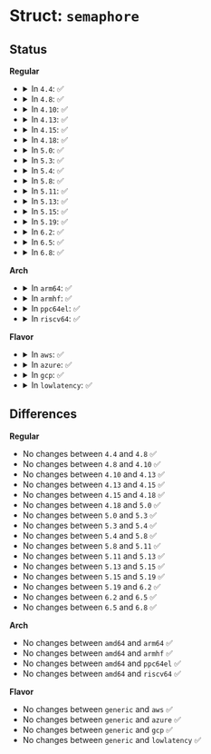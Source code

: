 # Struct: <code>semaphore</code>

## Status
<b>Regular</b>
<ul>
<li>
<details>
<summary>In <code>4.4</code>: ✅</summary>

```c
struct semaphore {
    raw_spinlock_t lock;
    unsigned int count;
    struct list_head wait_list;
};
```
</details>
</li>
<li>
<details>
<summary>In <code>4.8</code>: ✅</summary>

```c
struct semaphore {
    raw_spinlock_t lock;
    unsigned int count;
    struct list_head wait_list;
};
```
</details>
</li>
<li>
<details>
<summary>In <code>4.10</code>: ✅</summary>

```c
struct semaphore {
    raw_spinlock_t lock;
    unsigned int count;
    struct list_head wait_list;
};
```
</details>
</li>
<li>
<details>
<summary>In <code>4.13</code>: ✅</summary>

```c
struct semaphore {
    raw_spinlock_t lock;
    unsigned int count;
    struct list_head wait_list;
};
```
</details>
</li>
<li>
<details>
<summary>In <code>4.15</code>: ✅</summary>

```c
struct semaphore {
    raw_spinlock_t lock;
    unsigned int count;
    struct list_head wait_list;
};
```
</details>
</li>
<li>
<details>
<summary>In <code>4.18</code>: ✅</summary>

```c
struct semaphore {
    raw_spinlock_t lock;
    unsigned int count;
    struct list_head wait_list;
};
```
</details>
</li>
<li>
<details>
<summary>In <code>5.0</code>: ✅</summary>

```c
struct semaphore {
    raw_spinlock_t lock;
    unsigned int count;
    struct list_head wait_list;
};
```
</details>
</li>
<li>
<details>
<summary>In <code>5.3</code>: ✅</summary>

```c
struct semaphore {
    raw_spinlock_t lock;
    unsigned int count;
    struct list_head wait_list;
};
```
</details>
</li>
<li>
<details>
<summary>In <code>5.4</code>: ✅</summary>

```c
struct semaphore {
    raw_spinlock_t lock;
    unsigned int count;
    struct list_head wait_list;
};
```
</details>
</li>
<li>
<details>
<summary>In <code>5.8</code>: ✅</summary>

```c
struct semaphore {
    raw_spinlock_t lock;
    unsigned int count;
    struct list_head wait_list;
};
```
</details>
</li>
<li>
<details>
<summary>In <code>5.11</code>: ✅</summary>

```c
struct semaphore {
    raw_spinlock_t lock;
    unsigned int count;
    struct list_head wait_list;
};
```
</details>
</li>
<li>
<details>
<summary>In <code>5.13</code>: ✅</summary>

```c
struct semaphore {
    raw_spinlock_t lock;
    unsigned int count;
    struct list_head wait_list;
};
```
</details>
</li>
<li>
<details>
<summary>In <code>5.15</code>: ✅</summary>

```c
struct semaphore {
    raw_spinlock_t lock;
    unsigned int count;
    struct list_head wait_list;
};
```
</details>
</li>
<li>
<details>
<summary>In <code>5.19</code>: ✅</summary>

```c
struct semaphore {
    raw_spinlock_t lock;
    unsigned int count;
    struct list_head wait_list;
};
```
</details>
</li>
<li>
<details>
<summary>In <code>6.2</code>: ✅</summary>

```c
struct semaphore {
    raw_spinlock_t lock;
    unsigned int count;
    struct list_head wait_list;
};
```
</details>
</li>
<li>
<details>
<summary>In <code>6.5</code>: ✅</summary>

```c
struct semaphore {
    raw_spinlock_t lock;
    unsigned int count;
    struct list_head wait_list;
};
```
</details>
</li>
<li>
<details>
<summary>In <code>6.8</code>: ✅</summary>

```c
struct semaphore {
    raw_spinlock_t lock;
    unsigned int count;
    struct list_head wait_list;
};
```
</details>
</li>
</ul>
<b>Arch</b>
<ul>
<li>
<details>
<summary>In <code>arm64</code>: ✅</summary>

```c
struct semaphore {
    raw_spinlock_t lock;
    unsigned int count;
    struct list_head wait_list;
};
```
</details>
</li>
<li>
<details>
<summary>In <code>armhf</code>: ✅</summary>

```c
struct semaphore {
    raw_spinlock_t lock;
    unsigned int count;
    struct list_head wait_list;
};
```
</details>
</li>
<li>
<details>
<summary>In <code>ppc64el</code>: ✅</summary>

```c
struct semaphore {
    raw_spinlock_t lock;
    unsigned int count;
    struct list_head wait_list;
};
```
</details>
</li>
<li>
<details>
<summary>In <code>riscv64</code>: ✅</summary>

```c
struct semaphore {
    raw_spinlock_t lock;
    unsigned int count;
    struct list_head wait_list;
};
```
</details>
</li>
</ul>
<b>Flavor</b>
<ul>
<li>
<details>
<summary>In <code>aws</code>: ✅</summary>

```c
struct semaphore {
    raw_spinlock_t lock;
    unsigned int count;
    struct list_head wait_list;
};
```
</details>
</li>
<li>
<details>
<summary>In <code>azure</code>: ✅</summary>

```c
struct semaphore {
    raw_spinlock_t lock;
    unsigned int count;
    struct list_head wait_list;
};
```
</details>
</li>
<li>
<details>
<summary>In <code>gcp</code>: ✅</summary>

```c
struct semaphore {
    raw_spinlock_t lock;
    unsigned int count;
    struct list_head wait_list;
};
```
</details>
</li>
<li>
<details>
<summary>In <code>lowlatency</code>: ✅</summary>

```c
struct semaphore {
    raw_spinlock_t lock;
    unsigned int count;
    struct list_head wait_list;
};
```
</details>
</li>
</ul>

## Differences
<b>Regular</b>
<ul>
<li>
No changes between <code>4.4</code> and <code>4.8</code> ✅
</li>
<li>
No changes between <code>4.8</code> and <code>4.10</code> ✅
</li>
<li>
No changes between <code>4.10</code> and <code>4.13</code> ✅
</li>
<li>
No changes between <code>4.13</code> and <code>4.15</code> ✅
</li>
<li>
No changes between <code>4.15</code> and <code>4.18</code> ✅
</li>
<li>
No changes between <code>4.18</code> and <code>5.0</code> ✅
</li>
<li>
No changes between <code>5.0</code> and <code>5.3</code> ✅
</li>
<li>
No changes between <code>5.3</code> and <code>5.4</code> ✅
</li>
<li>
No changes between <code>5.4</code> and <code>5.8</code> ✅
</li>
<li>
No changes between <code>5.8</code> and <code>5.11</code> ✅
</li>
<li>
No changes between <code>5.11</code> and <code>5.13</code> ✅
</li>
<li>
No changes between <code>5.13</code> and <code>5.15</code> ✅
</li>
<li>
No changes between <code>5.15</code> and <code>5.19</code> ✅
</li>
<li>
No changes between <code>5.19</code> and <code>6.2</code> ✅
</li>
<li>
No changes between <code>6.2</code> and <code>6.5</code> ✅
</li>
<li>
No changes between <code>6.5</code> and <code>6.8</code> ✅
</li>
</ul>
<b>Arch</b>
<ul>
<li>
No changes between <code>amd64</code> and <code>arm64</code> ✅
</li>
<li>
No changes between <code>amd64</code> and <code>armhf</code> ✅
</li>
<li>
No changes between <code>amd64</code> and <code>ppc64el</code> ✅
</li>
<li>
No changes between <code>amd64</code> and <code>riscv64</code> ✅
</li>
</ul>
<b>Flavor</b>
<ul>
<li>
No changes between <code>generic</code> and <code>aws</code> ✅
</li>
<li>
No changes between <code>generic</code> and <code>azure</code> ✅
</li>
<li>
No changes between <code>generic</code> and <code>gcp</code> ✅
</li>
<li>
No changes between <code>generic</code> and <code>lowlatency</code> ✅
</li>
</ul>
